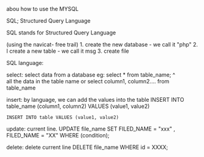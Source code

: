 abou how to use the MYSQL 

SQL; Structured Query Language 

SQL stands for Structured Query Language


(using the navicat- free trail)
1. 
create the new database - we call it "php"
2.
I create a new table - we call it msg 
3.
create file 

SQL language:

select: select data from a database
    eg:
    select * from table_name;
        ^           
        all the data in the table name
    or
    select column1, column2.... from table_name 

insert: by language, we can add the values into the table 
    INSERT INTO table_name (column1, column2) VALUES (value1, value2)

    INSERT INTO table VALUES (value1, value2)

update: current line. 
    UPDATE file_name
    SET FILED_NAME = "xxx" , FILED_NAME = "XX" 
    WHERE (condition);  

delete: delete current line 
    DELETE file_name
    WHERE id = XXXX;



